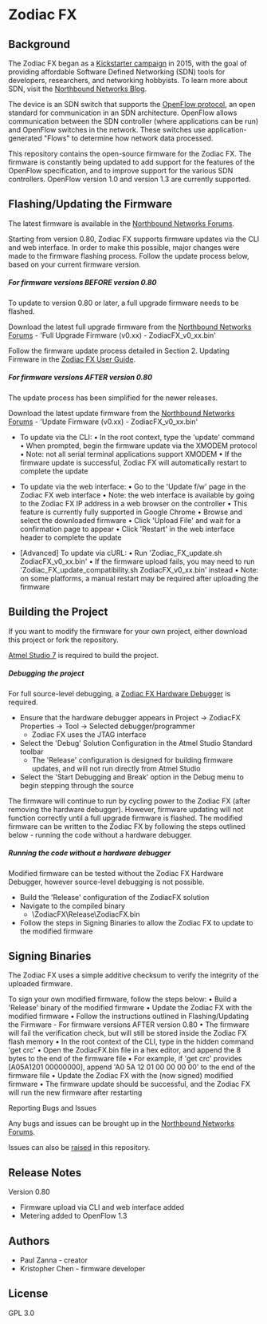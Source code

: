 # Zodiac FX

## Background

The Zodiac FX began as a [Kickstarter campaign](https://www.kickstarter.com/projects/northboundnetworks/zodiac-fx-the-worlds-smallest-openflow-sdn-switch) in 2015, with the goal of providing affordable Software Defined Networking (SDN) tools for developers, researchers, and networking hobbyists. To learn more about SDN, visit the [Northbound Networks Blog](https://northboundnetworks.com/blogs/sdn).

The device is an SDN switch that supports the [OpenFlow protocol](https://www.opennetworking.org/sdn-resources/openflow), an open standard for communication in an SDN architecture. OpenFlow allows communication between the SDN controller (where applications can be run) and OpenFlow switches in the network. These switches use application-generated "Flows" to determine how network data processed.

This repository contains the open-source firmware for the Zodiac FX. The firmware is constantly being updated to add support for the features of the OpenFlow specification, and to improve support for the various SDN controllers. OpenFlow version 1.0 and version 1.3 are currently supported.

## Flashing/Updating the Firmware

The latest firmware is available in the [Northbound Networks Forums](http://forums.northboundnetworks.com/index.php?topic=52.0).

Starting from version 0.80, Zodiac FX supports firmware updates via the CLI and web interface. In order to make this possible, major changes were made to the firmware flashing process. Follow the update process below, based on your current firmware version.

##### For firmware versions BEFORE version 0.80

To update to version 0.80 or later, a full upgrade firmware needs to be flashed.

Download the latest full upgrade firmware from the [Northbound Networks Forums](http://forums.northboundnetworks.com/index.php?topic=52.0) - 'Full Upgrade Firmware (v0.xx) - ZodiacFX_v0_xx.bin'

Follow the firmware update process detailed in Section 2. Updating Firmware in the [Zodiac FX User Guide](http://forums.northboundnetworks.com/downloads/zodiac_fx/guides/ZodiacFX_UserGuide_0216.pdf).

##### For firmware versions AFTER version 0.80

The update process has been simplified for the newer releases.

Download the latest update firmware from the [Northbound Networks Forums](http://forums.northboundnetworks.com/index.php?topic=52.0) - 'Update Firmware (v0.xx) - ZodiacFX_v0_xx.bin'

* To update via the CLI:
		• In the root context, type the 'update' command
		• When prompted, begin the firmware update via the XMODEM protocol
			• Note: not all serial terminal applications support XMODEM
		• If the firmware update is successful, Zodiac FX will automatically restart to complete the update

* To update via the web interface:
		• Go to the 'Update f/w' page in the Zodiac FX web interface
			• Note: the web interface is available by going to the Zodiac FX IP address in a web browser on the controller
			• This feature is currently fully supported in Google Chrome
		• Browse and select the downloaded firmware
		• Click 'Upload File' and wait for a confirmation page to appear
		• Click 'Restart' in the web interface header to complete the update

* [Advanced] To update via cURL:
		• Run 'Zodiac_FX_update.sh ZodiacFX_v0_xx.bin'
		• If the firmware upload fails, you may need to run 'Zodiac_FX_update_compatibility.sh ZodiacFX_v0_xx.bin' instead
			• Note: on some platforms, a manual restart may be required after uploading the firmware

## Building the Project

If you want to modify the firmware for your own project, either download this project or fork the repository.

[Atmel Studio 7](https://www.atmel.com/Microsite/atmel-studio/) is required to build the project.

##### Debugging the project

For full source-level debugging, a [Zodiac FX Hardware Debugger](https://northboundnetworks.com/products/zodiac-fx-hardware-debugger) is required.

* Ensure that the hardware debugger appears in Project -> ZodiacFX Properties -> Tool -> Selected debugger/programmer
	* Zodiac FX uses the JTAG interface
* Select the 'Debug' Solution Configuration in the Atmel Studio Standard toolbar
	* The 'Release' configuration is designed for building firmware updates, and will not run directly from Atmel Studio
* Select the 'Start Debugging and Break' option in the Debug menu to begin stepping through the source

The firmware will continue to run by cycling power to the Zodiac FX (after removing the hardware debugger). However, firmware updating will not function correctly until a full upgrade firmware is flashed. The modified firmware can be written to the Zodiac FX by following the steps outlined below - running the code without a hardware debugger.

##### Running the code without a hardware debugger

Modified firmware can be tested without the Zodiac FX Hardware Debugger, however source-level debugging is not possible.

* Build the 'Release' configuration of the ZodiacFX solution
* Navigate to the compiled binary
	* \ZodiacFX\Release\ZodiacFX.bin
* Follow the steps in Signing Binaries to allow the Zodiac FX to update to the modified firmware

## Signing Binaries

The Zodiac FX uses a simple additive checksum to verify the integrity of the uploaded firmware.

To sign your own modified firmware, follow the steps below:
	• Build a 'Release' binary of the modified firmware
	• Update the Zodiac FX with the modified firmware
		• Follow the instructions outlined in Flashing/Updating the Firmware - For firmware versions AFTER version 0.80
	• The firmware will fail the verification check, but will still be stored inside the Zodiac FX flash memory
	• In the root context of the CLI, type in the hidden command 'get crc'
	• Open the ZodiacFX.bin file in a hex editor, and append the 8 bytes to the end of the firmware file
		• For example, if 'get crc' provides [A05A1201 00000000], append 'A0 5A 12 01 00 00 00 00' to the end of the firmware file
	• Update the Zodiac FX with the (now signed) modified firmware
	• The firmware update should be successful, and the Zodiac FX will run the new firmware after restarting

Reporting Bugs and Issues

Any bugs and issues can be brought up in the [Northbound Networks Forums](http://forums.northboundnetworks.com/index.php?board=3.0).

Issues can also be [raised](https://github.com/NorthboundNetworks/ZodiacFX/issues) in this repository.

## Release Notes

Version 0.80
* Firmware upload via CLI and web interface added
* Metering added to OpenFlow 1.3

## Authors

* Paul Zanna - creator
* Kristopher Chen - firmware developer

## License

GPL 3.0
